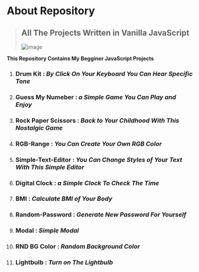 # About Repository

> ## All The Projects Written in Vanilla JavaScript
>
> ![image](https://github.com/user-attachments/assets/73335949-0564-409e-9262-5d2d53c39c7e)

**This Repository Contains My Begginer JavaScript Projects**

1. ### Drum Kit : _By Click On Your Keyboard You Can Hear Specific Tone_
2. ### Guess My Numeber : _a Simple Game You Can Play and Enjoy_
3. ### Rock Paper Scissors : _Back to Your Childhood With This Nostalgic Game_
4. ### RGB-Range : _You Can Create Your Own RGB Color_
5. ### Simple-Text-Editor : _You Can Change Styles of Your Text With This Simple Editor_
6. ### Digital Clock : _a Simple Clock To Check The Time_
7. ### BMI : _Calculate BMI of Your Body_
8. ### Random-Password : _Generate New Password For Yourself_
9. ### Modal : _Simple Modal_
10. ### RND BG Color : _Random Background Color_
11.  ### Lightbulb : _Turn on The Lightbulb_
